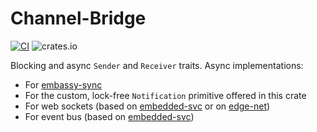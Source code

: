 # Channel-Bridge

[![CI](https://github.com/ivmarkov/channel-bridge/actions/workflows/ci.yml/badge.svg)](https://github.com/ivmarkov/channel-bridge/actions/workflows/ci.yml)
![crates.io](https://img.shields.io/crates/v/channel-bridge.svg)

Blocking and async `Sender` and `Receiver` traits. Async implementations:
* For [embassy-sync](https://github.com/embassy-rs/embassy/tree/main/embassy-sync)
* For the custom, lock-free `Notification` primitive offered in this crate
* For web sockets (based on [embedded-svc](https://github.com/esp-rs/embedded-svc) or on [edge-net](https://github.com/ivmarkov/edge-net))
* For event bus (based on [embedded-svc](https://github.com/esp-rs/embedded-svc))
